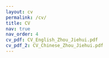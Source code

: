 ```yaml
---
layout: cv
permalink: /cv/
title: CV
nav: true
nav_order: 4
cv_pdf: CV_English_Zhou_Jiehui.pdf
cv_pdf_2: CV_Chinese_Zhou_Jiehui.pdf
---
```

